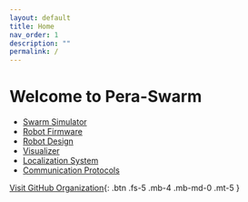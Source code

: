 ```yaml
---
layout: default
title: Home
nav_order: 1
description: ""
permalink: /
---
```


# Welcome to Pera-Swarm


- [Swarm Simulator](/docs/simulator/)
- [Robot Firmware]()
- [Robot Design]()
- [Visualizer]()
- [Localization System]()
- [Communication Protocols]()



[Visit GitHub Organization](https://github.com/Pera-Swarm){: .btn .fs-5 .mb-4 .mb-md-0 .mt-5 }
